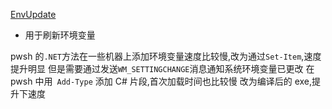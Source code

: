 [EnvUpdate](EnvUpdate.cpp)

- 用于刷新环境变量

pwsh 的`.NET`方法在一些机器上添加环境变量速度比较慢,改为通过`Set-Item`,速度提升明显
但是需要通过发送`WM_SETTINGCHANGE`消息通知系统环境变量已更改
在 pwsh 中用` Add-Type` 添加 C# 片段,首次加载时间也比较慢
改为编译后的 exe,提升下速度
